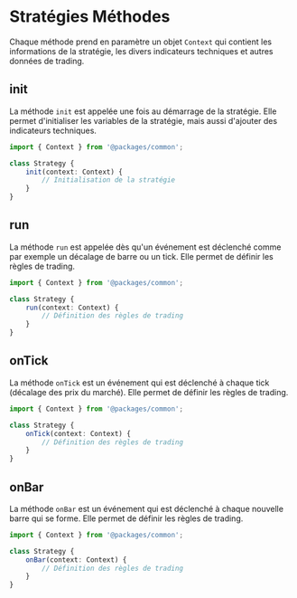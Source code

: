 # Stratégies Méthodes

Chaque méthode prend en paramètre un objet `Context` qui contient les informations de la stratégie, les divers indicateurs techniques et autres données de trading.

## init

La méthode `init` est appelée une fois au démarrage de la stratégie. Elle permet d'initialiser les variables de la stratégie, mais aussi d'ajouter des indicateurs techniques.

```ts
import { Context } from '@packages/common';

class Strategy {
    init(context: Context) {
        // Initialisation de la stratégie
    }
}
```

## run

La méthode `run` est appelée dès qu'un événement est déclenché comme par exemple un décalage de barre ou un tick. Elle permet de définir les règles de trading.

```ts
import { Context } from '@packages/common';

class Strategy {
    run(context: Context) {
        // Définition des règles de trading
    }
}
```

## onTick

La méthode `onTick` est un événement qui est déclenché à chaque tick (décalage des prix du marché). Elle permet de définir les règles de trading.

```ts
import { Context } from '@packages/common';

class Strategy {
    onTick(context: Context) {
        // Définition des règles de trading
    }
}
```

## onBar

La méthode `onBar` est un événement qui est déclenché à chaque nouvelle barre qui se forme. Elle permet de définir les règles de trading.

```ts
import { Context } from '@packages/common';

class Strategy {
    onBar(context: Context) {
        // Définition des règles de trading
    }
}
```